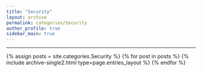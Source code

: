 ```yaml
---
title: "Security"
layout: archive
permalink: categories/Security
author_profile: true
sidebar_main: true
---
```


<!-- 공백이 포함되어 있는 카테고리 이름의 경우 site.categories['a b c'] 이런식으로! -->

***

{% assign posts = site.categories.Security %}
{% for post in posts %} {% include archive-single2.html type=page.entries_layout %} {% endfor %}
